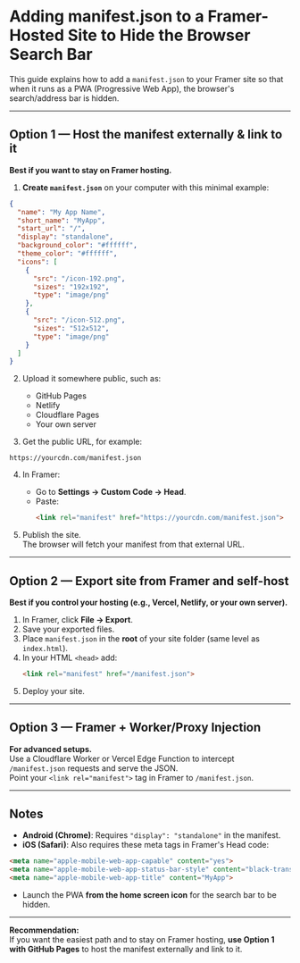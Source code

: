 # Adding manifest.json to a Framer-Hosted Site to Hide the Browser Search Bar

This guide explains how to add a `manifest.json` to your Framer site so that when it runs as a PWA (Progressive Web App), the browser's search/address bar is hidden.

---

## Option 1 — Host the manifest externally & link to it

**Best if you want to stay on Framer hosting.**

1. **Create `manifest.json`** on your computer with this minimal example:

```json
{
  "name": "My App Name",
  "short_name": "MyApp",
  "start_url": "/",
  "display": "standalone",
  "background_color": "#ffffff",
  "theme_color": "#ffffff",
  "icons": [
    {
      "src": "/icon-192.png",
      "sizes": "192x192",
      "type": "image/png"
    },
    {
      "src": "/icon-512.png",
      "sizes": "512x512",
      "type": "image/png"
    }
  ]
}
```

2. Upload it somewhere public, such as:
   - GitHub Pages
   - Netlify
   - Cloudflare Pages
   - Your own server

3. Get the public URL, for example:
```
https://yourcdn.com/manifest.json
```

4. In Framer:
   - Go to **Settings → Custom Code → Head**.
   - Paste:
     ```html
     <link rel="manifest" href="https://yourcdn.com/manifest.json">
     ```

5. Publish the site.  
   The browser will fetch your manifest from that external URL.

---

## Option 2 — Export site from Framer and self-host

**Best if you control your hosting (e.g., Vercel, Netlify, or your own server).**

1. In Framer, click **File → Export**.
2. Save your exported files.
3. Place `manifest.json` in the **root** of your site folder (same level as `index.html`).
4. In your HTML `<head>` add:
   ```html
   <link rel="manifest" href="/manifest.json">
   ```
5. Deploy your site.

---

## Option 3 — Framer + Worker/Proxy Injection

**For advanced setups.**  
Use a Cloudflare Worker or Vercel Edge Function to intercept `/manifest.json` requests and serve the JSON.  
Point your `<link rel="manifest">` tag in Framer to `/manifest.json`.

---

## Notes

- **Android (Chrome)**: Requires `"display": "standalone"` in the manifest.
- **iOS (Safari)**: Also requires these meta tags in Framer's Head code:

```html
<meta name="apple-mobile-web-app-capable" content="yes">
<meta name="apple-mobile-web-app-status-bar-style" content="black-translucent">
<meta name="apple-mobile-web-app-title" content="MyApp">
```

- Launch the PWA **from the home screen icon** for the search bar to be hidden.

---

**Recommendation:**  
If you want the easiest path and to stay on Framer hosting, **use Option 1 with GitHub Pages** to host the manifest externally and link to it.

